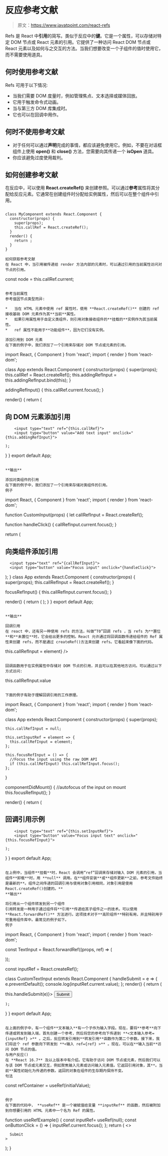# 反应参考文献

> 原文：<https://www.javatpoint.com/react-refs>

Refs 是 React 中**引用**的简写。类似于反应中的**键**。它是一个属性，可以存储对特定 DOM 节点或 React 元素的引用。它提供了一种访问 React DOM 节点或 React 元素以及如何与之交互的方法。当我们想要改变一个子组件的值时使用它，而不需要使用道具。

## 何时使用参考文献

Refs 可用于以下情况:

*   当我们需要 DOM 度量时，例如管理焦点、文本选择或媒体回放。
*   它用于触发命令式动画。
*   当与第三方 DOM 库集成时。
*   它也可以在回调中用作。

## 何时不使用参考文献

*   对于任何可以通过**声明**完成的事情，都应该避免使用它。例如，不要在对话框组件上使用 **open()** 和 **close()** 方法，您需要向其传递一个 **isOpen** 道具。
*   你应该避免过度使用裁判。

## 如何创建参考文献

在反应中，可以使用 **React.createRef()** 来创建参照。可以通过**参考**属性将其分配给反应元素。它通常在创建组件时分配给实例属性，然后可以在整个组件中引用。

```

class MyComponent extends React.Component {
  constructor(props) {
    super(props);
    this.callRef = React.createRef();
  }
  render() {
    return ;
  }
}

如何获取参考文献
在 React 中，当引用被传递给 render 方法内部的元素时，可以通过引用的当前属性访问对节点的引用。

```

const node = this.callRef.current;

```

参考当前属性
参考值因节点类型而异:

*   当在 HTML 元素中使用 ref 属性时，使用 **React.createRef()** 创建的 ref 接收基础 DOM 元素作为其**当前**属性。
*   如果引用属性用于自定义类组件，则引用对象接收组件的**挂载的**实例作为其当前属性。
*   ref 属性不能用于**功能组件**，因为它们没有实例。

添加引用到 DOM 元素
在下面的例子中，我们添加了一个引用来存储对 DOM 节点或元素的引用。

```

import React, { Component } from 'react';
import { render } from 'react-dom';

class App extends React.Component {
  constructor(props) {
    super(props);
    this.callRef = React.createRef();
    this.addingRefInput = this.addingRefInput.bind(this);
  }

  addingRefInput() {
    this.callRef.current.focus();
  }

  render() {
    return (

## 向 DOM 元素添加引用

        <input type="text" ref="{this.callRef}">
        <input type="button" value="Add text input" onclick="{this.addingRefInput}">

    );
  }
}
export default App;

```

**输出**

添加对类组件的引用
在下面的例子中，我们添加了一个引用来存储对类组件的引用。
例子

```

import React, { Component } from 'react';
import { render } from 'react-dom';

function CustomInput(props) {
  let callRefInput = React.createRef();

  function handleClick() {
    callRefInput.current.focus();
  }

  return (

## 向类组件添加引用

      <input type="text" ref="{callRefInput}">
      <input type="button" value="Focus input" onclick="{handleClick}">

  );
}
class App extends React.Component {
  constructor(props) {
    super(props);
    this.callRefInput = React.createRef();
  }

  focusRefInput() {
    this.callRefInput.current.focus();
  }

  render() {
    return (
      );
  }
}
export default App; 
```

**输出**

回调引用
在 react 中，还有另一种使用 refs 的方法，叫做“T0”回调 refs ，当 refs 为**置位**和**未置位**时，它会给出更多的控制。React 允许通过将回调函数传递给组件的 Ref 属性来创建 refs，而不是通过 createRef()方法来创建 refs。它看起来像下面的代码。

```
 this.callRefInput = element} />

```

回调函数用于在实例属性中存储对 DOM 节点的引用，并且可以在其他地方访问。可以通过以下方式访问:

```

this.callRefInput.value

```

下面的例子有助于理解回调引用的工作原理。

```

import React, { Component } from 'react';
import { render } from 'react-dom';

class App extends React.Component {
    constructor(props) {
    super(props);

    this.callRefInput = null;

    this.setInputRef = element => {
      this.callRefInput = element;
    };

    this.focusRefInput = () => {
      //Focus the input using the raw DOM API
      if (this.callRefInput) this.callRefInput.focus();
    };
  }

  componentDidMount() {
    //autofocus of the input on mount
    this.focusRefInput();
  }

  render() {
    return (

## 回调引用示例

        <input type="text" ref="{this.setInputRef}">
        <input type="button" value="Focus input text" onclick="{this.focusRefInput}">

    );
  }
}
export default App;

```

在上例中，当组件**挂载**时，React 会调用“ref”回调来存储对输入 DOM 元素的引用，当组件**卸载**时，用 **null** 调用。在**组件安装**或**组件更新**之前，参考文件始终是最新的**。组件之间传递的回调引用与使用对象引用相同，对象引用是使用 React.createRef()创建的。**
**输出**

将引用从一个组件转发到另一个组件
引用转发是一种用于通过组件将**引用**传递给其子组件之一的技术。可以使用 **React.forwardRef()** 方法进行。这项技术对于**高阶组件**特别有用，并且特别用于可重用组件库中。最常见的例子如下。
例子

```

import React, { Component } from 'react';
import { render } from 'react-dom';

const TextInput = React.forwardRef((props, ref) => (

));

const inputRef = React.createRef();

class CustomTextInput extends React.Component {
  handleSubmit = e => {
    e.preventDefault();
    console.log(inputRef.current.value);
  };
  render() {
    return (

<form onsubmit="{e"> this.handleSubmit(e)}>
          <textinput ref="{inputRef}"><button>Submit</button></textinput> </form>

    );
  }
}
export default App;

```

在上面的例子中，有一个组件**文本输入**有一个子作为输入字段。现在，要将**参考**向下传递或转发到输入端，首先创建一个参考，然后将您的参考向下传递到 **<文本输入参考={inputRef} >** 。之后，反应转发引用到**转发引用**函数作为第二个参数。接下来，我们将这个 ref 参数向下转发到 **<输入 ref={ref} >** 。现在，可以在**输入当前**访问 DOM 节点的值。
与用户反应()
在 **React 16.7** 及以上版本中有介绍。它有助于访问 DOM 节点或元素，然后我们可以与该 DOM 节点或元素交互，例如聚焦输入元素或访问输入元素值。它返回引用对象，其**。当前**属性初始化为传递的参数。返回的对象在组件的生存期内保持不变。
句法

```

const refContainer = useRef(initialValue);

```

例子
在下面的代码中， **useRef** 是一个被赋值给变量 **inputRef** 的函数，然后被附加到你想要引用的 HTML 元素中一个名为 Ref 的属性。

```
function useRefExample() {
  const inputRef= useRef(null);
  const onButtonClick = () => {
    inputRef.current.focus();
  };
  return (
    <>

      Submit
    >
  );
}

```

```